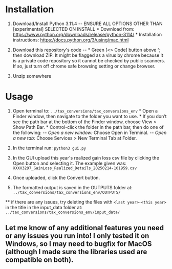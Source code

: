 # Installation

1. Download/Install Python 3.11.4   -- ENSURE ALL OPTIONS OTHER THAN [experimental] SELECTED ON INSTALL
				* Download from: https://www.python.org/downloads/release/python-3114/
				* Installation instructions: https://docs.python.org/3/using/mac.html
				
2. Download this repository's code -- 
				* Green [<> Code] button above ^, then download ZIP. It might be flagged as a virus by chrome because it is a private code repository so it cannot be checked by  public scanners. If so, just turn off chrome safe browsing setting or change browser.
3. Unzip somewhere

# Usage

1. Open terminal to: `../tax_conversions/tax_conversions_env`
			* Open a Finder window, then navigate to the folder you want to use.
			* If you don’t see the path bar at the bottom of the Finder window, choose View > Show Path Bar.
			* Control-click the folder in the path bar, then do one of the following:
				--   _Open a new window:_ Choose Open in Terminal.
				--   _Open a new tab:_ Choose Services > New Terminal Tab at Folder. 
				
2. In the terminal run: `python3 gui.py`
3. In the GUI upload this year's realized gain loss csv file by clicking the Open button and selecting it. The example given was: `XXXX3297_GainLoss_Realized_Details_20250214-101959.csv`
4. Once uploaded, click the Convert button.
5. The formatted output is saved in the OUTPUTS folder at:  `../tax_conversions/tax_conversions_env/OUTPUTS/`

** if there are any issues, try deleting the files with `<last year>-<this year>` in the title in the input_data folder at: `../tax_conversions/tax_conversions_env/input_data/`


## Let me know of any additional features you need or any issues you run into! I only tested it on Windows, so I may need to bugfix for MacOS (although I made sure the libraries used are compatible on both). 

